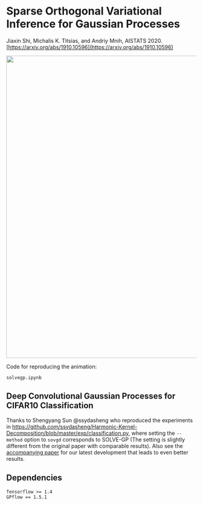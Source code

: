 # Sparse Orthogonal Variational Inference for Gaussian Processes 
Jiaxin Shi, Michalis K. Titsias, and Andriy Mnih, AISTATS 2020. [https://arxiv.org/abs/1910.10596](https://arxiv.org/abs/1910.10596)

<img src="results/movie.gif" width="800">

Code for reproducing the animation: 
```
solvegp.ipynb
```

## Deep Convolutional Gaussian Processes for CIFAR10 Classification

Thanks to Shengyang Sun @ssydasheng who reproduced the experiments in
https://github.com/ssydasheng/Harmonic-Kernel-Decomposition/blob/master/exp/classification.py,
where setting the `--method` option to `sovgd` corresponds to SOLVE-GP (The setting is slightly different from the original paper with comparable results).
Also see the [accompanying paper](https://arxiv.org/abs/2106.05992) for our latest development that leads to even better results. 

## Dependencies
```
Tensorflow >= 1.4
GPflow == 1.5.1
```
